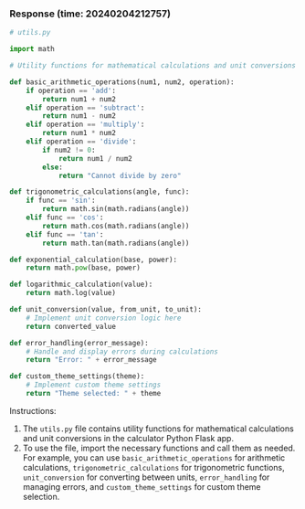 ### Response (time: 20240204212757)

```python
# utils.py

import math

# Utility functions for mathematical calculations and unit conversions

def basic_arithmetic_operations(num1, num2, operation):
    if operation == 'add':
        return num1 + num2
    elif operation == 'subtract':
        return num1 - num2
    elif operation == 'multiply':
        return num1 * num2
    elif operation == 'divide':
        if num2 != 0:
            return num1 / num2
        else:
            return "Cannot divide by zero"

def trigonometric_calculations(angle, func):
    if func == 'sin':
        return math.sin(math.radians(angle))
    elif func == 'cos':
        return math.cos(math.radians(angle))
    elif func == 'tan':
        return math.tan(math.radians(angle))

def exponential_calculation(base, power):
    return math.pow(base, power)

def logarithmic_calculation(value):
    return math.log(value)

def unit_conversion(value, from_unit, to_unit):
    # Implement unit conversion logic here
    return converted_value

def error_handling(error_message):
    # Handle and display errors during calculations
    return "Error: " + error_message

def custom_theme_settings(theme):
    # Implement custom theme settings
    return "Theme selected: " + theme
```

Instructions:
1. The `utils.py` file contains utility functions for mathematical calculations and unit conversions in the calculator Python Flask app.
2. To use the file, import the necessary functions and call them as needed. For example, you can use `basic_arithmetic_operations` for arithmetic calculations, `trigonometric_calculations` for trigonometric functions, `unit_conversion` for converting between units, `error_handling` for managing errors, and `custom_theme_settings` for custom theme selection.